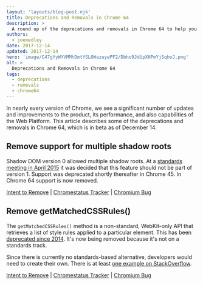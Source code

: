 ```yaml
---
layout: 'layouts/blog-post.njk'
title: Deprecations and Removals in Chrome 64
description: >
  A round up of the deprecations and removals in Chrome 64 to help you plan. In this version, performance API changes, removal of support for multiple shadow roots, and removal of a WebKit API.
authors:
  - joemedley
date: 2017-12-14
updated: 2017-12-14
hero: 'image/C47gYyWYVMMhDmtYSLOWazuyePF2/Dbho9JdUpXHPmYjSqhoJ.png'
alt: >
  Deprecations and Removals in Chrome 64
tags:
  - deprecations
  - removals
  - chrome64
---
```


In nearly every version of Chrome, we see a significant number of updates and
improvements to the product, its performance, and also capabilities of the Web
Platform. This article describes some of the deprecations and removals in Chrome
64, which is in beta as of December 14.

## Remove support for multiple shadow roots

Shadow DOM version 0 allowed multiple shadow roots. At a [standards meeting in
April 2015](https://www.w3.org/wiki/Webapps/WebComponentsApril2015Meeting) it
was decided that this feature should not be part of version 1. Support was
deprecated shortly thereafter in Chrome 45. In Chrome 64 support is now removed.

[Intent to Remove](https://groups.google.com/a/chromium.org/d/topic/blink-dev/JjtmigNE28M/discussion) &#124;
[Chromestatus Tracker](https://www.chromestatus.com/features/4668884095336448) &#124;
[Chromium Bug](https://code.google.com/p/chromium/issues/detail?id=489947)

## Remove getMatchedCSSRules()

The `getMatchedCSSRules()` method is a non-standard, WebKit-only API that
retrieves a list of style rules applied to a particular element. This has been
[deprecated since 2014](https://groups.google.com/a/chromium.org/d/topic/blink-dev/fd-QLCiLESQ/discussion).
It's now being removed because it's not on a standards track.

Since there is currently no standards-based alternative, developers would need
to create their own. There is at least [one example on
StackOverflow](https://stackoverflow.com/questions/2952667/find-all-css-rules-that-apply-to-an-element).

[Intent to Remove](https://groups.google.com/a/chromium.org/d/topic/blink-dev/-_Al0I5Rm9Q/discussion) &#124;
[Chromestatus Tracker](https://www.chromestatus.com/features/4606972603138048) &#124;
[Chromium Bug](https://bugs.chromium.org/p/chromium/issues/detail?id=437569&desc=2)
